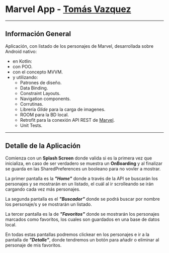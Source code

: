 # **Marvel App - [Tomás Vazquez](https://www.linkwdin.com/in/tomas-vazquez)**
***
## Información General

Aplicación, con listado de los personajes de Marvel, desarrollada sobre Android nativo:
- en Kotlin:
- con POO.
- con el concepto MVVM.
- y utilizando:
  - Patrones de diseño.
  - Data Binding.
  - Constraint Layouts.
  - Navigation components.
  - Corrutinas.
  - Librería *Glide* para la carga de imagenes.
  - ROOM para la BD local.
  - Retrofit para la conexión API REST de [Marvel](https://developer.marvel.com/docs).
  - Unit Tests.
***
## Detalle de la Aplicación

Comienza con un **Splash Screen** donde valida si es la primera vez que inicializa, en caso de ser verdadero se muestra un **OnBoarding** y al finalizar se guarda en las SharedPreferences un booleano para no vovler a mostrar.

La primer pantalla es la ***"Home"*** donde a través de la API se buscarán los personajes y se mostrarán en un listado, el cuál al ir scrolleando se irán cargando cada vez más personajes.

La segunda pantalla es el ***"Buscador"*** donde se podrá buscar por nombre los personaje/s y se mostrarán un listado.

La tercer pantalla es la de ***"Favoritos"*** donde se mostrarán los personajes marcados como favoritos, los cuales son guardados en una base de datos local.

En todas estas pantallas podremos clickear en los personajes e ir a la pantalla de ***"Detalle"***, donde tendremos un botón para añadir o eliminar al personaje de mis favoritos.
